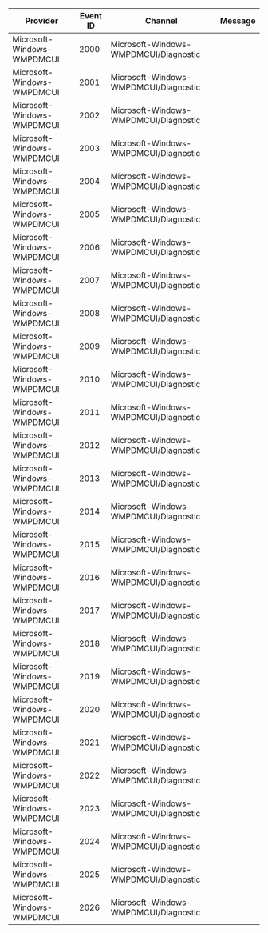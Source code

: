 Provider                    |  Event ID  |  Channel                                |  Message
----------------------------|------------|-----------------------------------------|---------
Microsoft-Windows-WMPDMCUI  |  2000      |  Microsoft-Windows-WMPDMCUI/Diagnostic  |
Microsoft-Windows-WMPDMCUI  |  2001      |  Microsoft-Windows-WMPDMCUI/Diagnostic  |
Microsoft-Windows-WMPDMCUI  |  2002      |  Microsoft-Windows-WMPDMCUI/Diagnostic  |
Microsoft-Windows-WMPDMCUI  |  2003      |  Microsoft-Windows-WMPDMCUI/Diagnostic  |
Microsoft-Windows-WMPDMCUI  |  2004      |  Microsoft-Windows-WMPDMCUI/Diagnostic  |
Microsoft-Windows-WMPDMCUI  |  2005      |  Microsoft-Windows-WMPDMCUI/Diagnostic  |
Microsoft-Windows-WMPDMCUI  |  2006      |  Microsoft-Windows-WMPDMCUI/Diagnostic  |
Microsoft-Windows-WMPDMCUI  |  2007      |  Microsoft-Windows-WMPDMCUI/Diagnostic  |
Microsoft-Windows-WMPDMCUI  |  2008      |  Microsoft-Windows-WMPDMCUI/Diagnostic  |
Microsoft-Windows-WMPDMCUI  |  2009      |  Microsoft-Windows-WMPDMCUI/Diagnostic  |
Microsoft-Windows-WMPDMCUI  |  2010      |  Microsoft-Windows-WMPDMCUI/Diagnostic  |
Microsoft-Windows-WMPDMCUI  |  2011      |  Microsoft-Windows-WMPDMCUI/Diagnostic  |
Microsoft-Windows-WMPDMCUI  |  2012      |  Microsoft-Windows-WMPDMCUI/Diagnostic  |
Microsoft-Windows-WMPDMCUI  |  2013      |  Microsoft-Windows-WMPDMCUI/Diagnostic  |
Microsoft-Windows-WMPDMCUI  |  2014      |  Microsoft-Windows-WMPDMCUI/Diagnostic  |
Microsoft-Windows-WMPDMCUI  |  2015      |  Microsoft-Windows-WMPDMCUI/Diagnostic  |
Microsoft-Windows-WMPDMCUI  |  2016      |  Microsoft-Windows-WMPDMCUI/Diagnostic  |
Microsoft-Windows-WMPDMCUI  |  2017      |  Microsoft-Windows-WMPDMCUI/Diagnostic  |
Microsoft-Windows-WMPDMCUI  |  2018      |  Microsoft-Windows-WMPDMCUI/Diagnostic  |
Microsoft-Windows-WMPDMCUI  |  2019      |  Microsoft-Windows-WMPDMCUI/Diagnostic  |
Microsoft-Windows-WMPDMCUI  |  2020      |  Microsoft-Windows-WMPDMCUI/Diagnostic  |
Microsoft-Windows-WMPDMCUI  |  2021      |  Microsoft-Windows-WMPDMCUI/Diagnostic  |
Microsoft-Windows-WMPDMCUI  |  2022      |  Microsoft-Windows-WMPDMCUI/Diagnostic  |
Microsoft-Windows-WMPDMCUI  |  2023      |  Microsoft-Windows-WMPDMCUI/Diagnostic  |
Microsoft-Windows-WMPDMCUI  |  2024      |  Microsoft-Windows-WMPDMCUI/Diagnostic  |
Microsoft-Windows-WMPDMCUI  |  2025      |  Microsoft-Windows-WMPDMCUI/Diagnostic  |
Microsoft-Windows-WMPDMCUI  |  2026      |  Microsoft-Windows-WMPDMCUI/Diagnostic  |